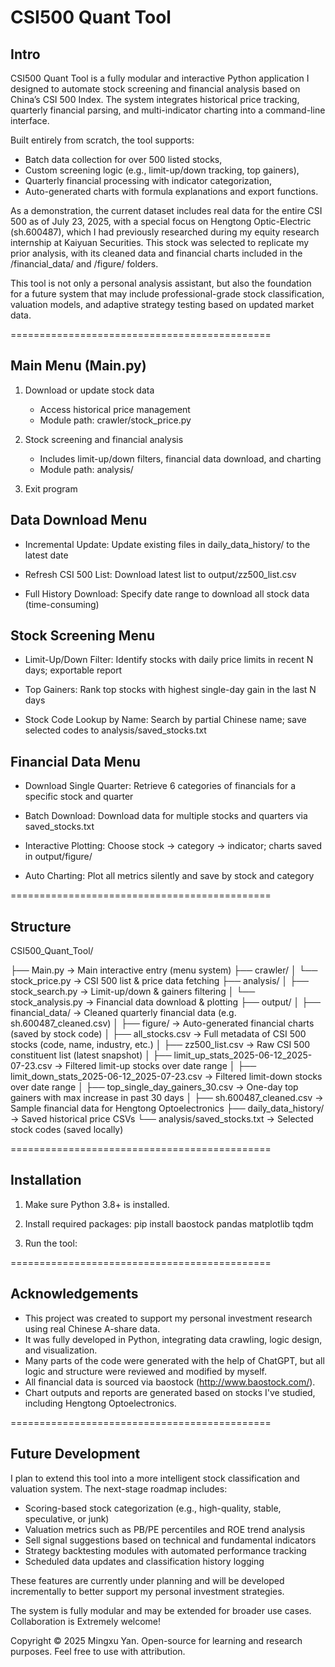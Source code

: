 
CSI500 Quant Tool
=============================================

Intro
--------------------

CSI500 Quant Tool is a fully modular and interactive Python application I designed to automate stock screening and financial analysis based on China’s CSI 500 Index. The system integrates historical price tracking, quarterly financial parsing, and multi-indicator charting into a command-line interface.

Built entirely from scratch, the tool supports:

- Batch data collection for over 500 listed stocks,
- Custom screening logic (e.g., limit-up/down tracking, top gainers),
- Quarterly financial processing with indicator categorization,
- Auto-generated charts with formula explanations and export functions.

As a demonstration, the current dataset includes real data for the entire CSI 500 as of July 23, 2025, with a special focus on Hengtong Optic-Electric (sh.600487), which I had previously researched during my equity research internship at Kaiyuan Securities. This stock was selected to replicate my prior analysis, with its cleaned data and financial charts included in the /financial_data/ and /figure/ folders.

This tool is not only a personal analysis assistant, but also the foundation for a future system that may include professional-grade stock classification, valuation models, and adaptive strategy testing based on updated market data.

=============================================

Main Menu (Main.py)
--------------------

1. Download or update stock data
   - Access historical price management
   - Module path: crawler/stock_price.py

2. Stock screening and financial analysis
   - Includes limit-up/down filters, financial data download, and charting
   - Module path: analysis/

0. Exit program

Data Download Menu
--------------------

- Incremental Update:
  Update existing files in daily_data_history/ to the latest date

- Refresh CSI 500 List:
  Download latest list to output/zz500_list.csv

- Full History Download:
  Specify date range to download all stock data (time-consuming)

Stock Screening Menu
--------------------

- Limit-Up/Down Filter:
  Identify stocks with daily price limits in recent N days; exportable report

- Top Gainers:
  Rank top stocks with highest single-day gain in the last N days

- Stock Code Lookup by Name:
  Search by partial Chinese name; save selected codes to analysis/saved_stocks.txt

Financial Data Menu
--------------------

- Download Single Quarter:
  Retrieve 6 categories of financials for a specific stock and quarter

- Batch Download:
  Download data for multiple stocks and quarters via saved_stocks.txt

- Interactive Plotting:
  Choose stock → category → indicator; charts saved in output/figure/

- Auto Charting:
  Plot all metrics silently and save by stock and category

=============================================

Structure
--------------------

CSI500_Quant_Tool/

├── Main.py                 -> Main interactive entry (menu system)
├── crawler/
│   └── stock_price.py          -> CSI 500 list & price data fetching
├── analysis/
│   ├── stock_search.py         -> Limit-up/down & gainers filtering
│   └── stock_analysis.py       -> Financial data download & plotting
├── output/
│   ├── financial_data/                    -> Cleaned quarterly financial data (e.g. sh.600487_cleaned.csv)
│   ├── figure/                            -> Auto-generated financial charts (saved by stock code)
│   ├── all_stocks.csv                     -> Full metadata of CSI 500 stocks (code, name, industry, etc.)
│   ├── zz500_list.csv                     -> Raw CSI 500 constituent list (latest snapshot)
│   ├── limit_up_stats_2025-06-12_2025-07-23.csv   -> Filtered limit-up stocks over date range
│   ├── limit_down_stats_2025-06-12_2025-07-23.csv -> Filtered limit-down stocks over date range
│   ├── top_single_day_gainers_30.csv      -> One-day top gainers with max increase in past 30 days
│   ├── sh.600487_cleaned.csv              -> Sample financial data for Hengtong Optoelectronics
├── daily_data_history/         -> Saved historical price CSVs
└── analysis/saved_stocks.txt   -> Selected stock codes (saved locally)

=============================================

Installation
--------------------

1. Make sure Python 3.8+ is installed.

2. Install required packages:
   pip install baostock pandas matplotlib tqdm

3. Run the tool:

=============================================

Acknowledgements
----------------

- This project was created to support my personal investment research using real Chinese A-share data.
- It was fully developed in Python, integrating data crawling, logic design, and visualization.
- Many parts of the code were generated with the help of ChatGPT, but all logic and structure were reviewed and modified by myself.
- All financial data is sourced via baostock (http://www.baostock.com/).
- Chart outputs and reports are generated based on stocks I've studied, including Hengtong Optoelectronics.

=============================================

Future Development
------------------

I plan to extend this tool into a more intelligent stock classification and valuation system. The next-stage roadmap includes:

- Scoring-based stock categorization (e.g., high-quality, stable, speculative, or junk)
- Valuation metrics such as PB/PE percentiles and ROE trend analysis
- Sell signal suggestions based on technical and fundamental indicators
- Strategy backtesting modules with automated performance tracking
- Scheduled data updates and classification history logging

These features are currently under planning and will be developed incrementally to better support my personal investment strategies.

The system is fully modular and may be extended for broader use cases. Collaboration is Extremely welcome!


Copyright © 2025 Mingxu Yan.
Open-source for learning and research purposes. Feel free to use with attribution.
